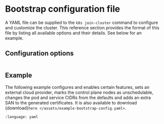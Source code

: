 # Bootstrap configuration file

A YAML file can be supplied to the `k8s join-cluster` command to configure and
customize the cluster. This reference section provides the format of this file
by listing all available options and their details. See below for an example.

## Configuration options

```{include} /_parts/bootstrap_config.md
```

## Example

The following example configures and enables certain features, sets an external
cloud provider, marks the control plane nodes as unschedulable, changes the pod
and service CIDRs from the defaults and adds an extra SAN to the generated
certificates. It is also available to download {download}`here
</assets/example-bootstrap-config.yaml>`.

```{literalinclude} /assets/example-bootstrap-config.yaml
:language: yaml
```

<!-- LINKS -->
[example-config]: /assets/example-bootstrap-config.yaml
